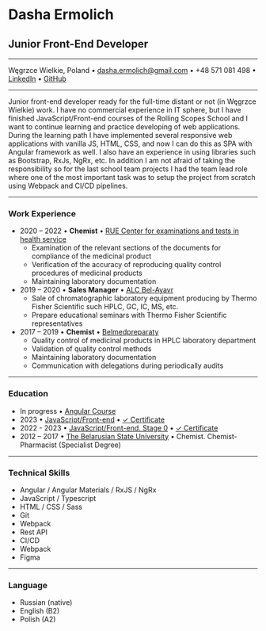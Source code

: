 # Dasha Ermolich

## Junior Front-End Developer

---

Węgrzce Wielkie, Poland • dasha.ermolich@gmail.com • +48 571 081 498 • [LinkedIn](https://www.linkedin.com/in/dasha-ermolich-b4b646192/) • [GitHub](https://github.com/DashaErmolich/)

---

Junior front-end developer ready for the full-time distant or not (in Węgrzce Wielkie) work. I have no commercial experience in IT sphere, but I have finished JavaScript/Front-end courses of the Rolling Scopes School and I want to continue learning and practice developing of web applications. During the learning path I have implemented several responsive web applications with vanilla JS, HTML, CSS, and now I can do this as SPA with Angular framework as well. I also have an experience in using libraries such as Bootstrap, RxJs, NgRx, etc. In addition I am not afraid of taking the responsibility so for the last school team projects I had the team lead role where one of the most important task was to setup the project from scratch using Webpack and CI/CD pipelines.

---

### Work Experience

* 2020 – 2022 • **Chemist** • [RUE Center for examinations and tests in health service](https://rceth.by/en)
  * Examination of the relevant sections of the documents for compliance of the medicinal product
  * Verification of the accuracy of reproducing quality control procedures of medicinal products
  * Maintaining laboratory documentation
* 2019 – 2020 • **Sales Manager** • [ALC Bel-Ayavr](https://www.linkedin.com/company/bvrby/about/)
  * Sale of chromatographic laboratory equipment producing by Thermo Fisher Scientific such HPLC, GC, IC, MS, etc.
  * Prepare educational seminars with Thermo Fisher Scientific representatives
* 2017 – 2019 • **Chemist** • [Belmedpreparaty](https://www.belmedpreparaty.com/eng/)
  * Quality control of medicinal products in HPLC laboratory department
  * Validation of quality control methods
  * Maintaining laboratory documentation
  * Communication with delegations during periodically audits

---

### Education

* In progress • [Angular Course](https://wearecommunity.io/events/rs-angular-2023q1)
* 2023 • [JavaScript/Front-end](https://rs.school/js/) • [✓ Certificate](https://app.rs.school/certificate/y8iodine)
* 2022 - 2023 • [JavaScript/Front-end. Stage 0](https://rs.school/js-stage0/) • [✓ Certificate](https://app.rs.school/certificate/kalb18to)
* 2012 – 2017 • [The Belarusian State University](https://bsu.by/en/structure/faculties/khimicheskiy-fakultet-d) • Chemist. Chemist-Pharmacist (Specialist Degree)

---

### Technical Skills

* Angular / Angular Materials / RxJS / NgRx
* JavaScript / Typescript
* HTML / CSS / Sass
* Git
* Webpack
* Rest API
* CI/CD
* Webpack
* Figma

---

### Language

* Russian (native)
* English (B2)
* Polish (A2)
